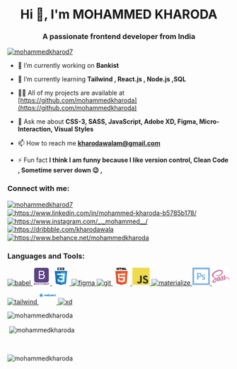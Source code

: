 <h1 align="center">Hi 👋, I'm MOHAMMED KHARODA</h1>
<h3 align="center">A passionate frontend developer from India</h3>

<p align="left"> <a href="https://twitter.com/mohammedkharod7" target="blank"><img src="https://img.shields.io/twitter/follow/mohammedkharod7?logo=twitter&style=for-the-badge" alt="mohammedkharod7" /></a> </p>

- 🔭 I’m currently working on **Bankist**

- 🌱 I’m currently learning **Tailwind , React.js , Node.js ,SQL**

- 👨‍💻 All of my projects are available at [https://github.com/mohammedkharoda](https://github.com/mohammedkharoda)

- 💬 Ask me about **CSS-3, SASS, JavaScript, Adobe XD, Figma, Micro-Interaction, Visual Styles**

- 📫 How to reach me **kharodawalam@gmail.com**

- ⚡ Fun fact **I think I am funny because I like version control, Clean Code , Sometime server down 😉 ,**

<h3 align="left">Connect with me:</h3>
<p align="left">
<a href="https://twitter.com/mohammedkharod7" target="blank"><img align="center" src="https://raw.githubusercontent.com/rahuldkjain/github-profile-readme-generator/master/src/images/icons/Social/twitter.svg" alt="mohammedkharod7" height="30" width="40" /></a>
<a href="https://linkedin.com/in/https://www.linkedin.com/in/mohammed-kharoda-b5785b178/" target="blank"><img align="center" src="https://raw.githubusercontent.com/rahuldkjain/github-profile-readme-generator/master/src/images/icons/Social/linked-in-alt.svg" alt="https://www.linkedin.com/in/mohammed-kharoda-b5785b178/" height="30" width="40" /></a>
<a href="https://instagram.com/https://www.instagram.com/_._mohammed__/" target="blank"><img align="center" src="https://raw.githubusercontent.com/rahuldkjain/github-profile-readme-generator/master/src/images/icons/Social/instagram.svg" alt="https://www.instagram.com/_._mohammed__/" height="30" width="40" /></a>
<a href="https://dribbble.com/https://dribbble.com/kharodawala" target="blank"><img align="center" src="https://raw.githubusercontent.com/rahuldkjain/github-profile-readme-generator/master/src/images/icons/Social/dribbble.svg" alt="https://dribbble.com/kharodawala" height="30" width="40" /></a>
<a href="https://www.behance.net/https://www.behance.net/mohammedkharoda" target="blank"><img align="center" src="https://raw.githubusercontent.com/rahuldkjain/github-profile-readme-generator/master/src/images/icons/Social/behance.svg" alt="https://www.behance.net/mohammedkharoda" height="30" width="40" /></a>
</p>

<h3 align="left">Languages and Tools:</h3>
<p align="left"> <a href="https://babeljs.io/" target="_blank" rel="noreferrer"> <img src="https://www.vectorlogo.zone/logos/babeljs/babeljs-icon.svg" alt="babel" width="40" height="40"/> </a> <a href="https://getbootstrap.com" target="_blank" rel="noreferrer"> <img src="https://raw.githubusercontent.com/devicons/devicon/master/icons/bootstrap/bootstrap-plain-wordmark.svg" alt="bootstrap" width="40" height="40"/> </a> <a href="https://www.w3schools.com/css/" target="_blank" rel="noreferrer"> <img src="https://raw.githubusercontent.com/devicons/devicon/master/icons/css3/css3-original-wordmark.svg" alt="css3" width="40" height="40"/> </a> <a href="https://www.figma.com/" target="_blank" rel="noreferrer"> <img src="https://www.vectorlogo.zone/logos/figma/figma-icon.svg" alt="figma" width="40" height="40"/> </a> <a href="https://git-scm.com/" target="_blank" rel="noreferrer"> <img src="https://www.vectorlogo.zone/logos/git-scm/git-scm-icon.svg" alt="git" width="40" height="40"/> </a> <a href="https://www.w3.org/html/" target="_blank" rel="noreferrer"> <img src="https://raw.githubusercontent.com/devicons/devicon/master/icons/html5/html5-original-wordmark.svg" alt="html5" width="40" height="40"/> </a> <a href="https://developer.mozilla.org/en-US/docs/Web/JavaScript" target="_blank" rel="noreferrer"> <img src="https://raw.githubusercontent.com/devicons/devicon/master/icons/javascript/javascript-original.svg" alt="javascript" width="40" height="40"/> </a> <a href="https://materializecss.com/" target="_blank" rel="noreferrer"> <img src="https://raw.githubusercontent.com/prplx/svg-logos/5585531d45d294869c4eaab4d7cf2e9c167710a9/svg/materialize.svg" alt="materialize" width="40" height="40"/> </a> <a href="https://www.photoshop.com/en" target="_blank" rel="noreferrer"> <img src="https://raw.githubusercontent.com/devicons/devicon/master/icons/photoshop/photoshop-line.svg" alt="photoshop" width="40" height="40"/> </a> <a href="https://sass-lang.com" target="_blank" rel="noreferrer"> <img src="https://raw.githubusercontent.com/devicons/devicon/master/icons/sass/sass-original.svg" alt="sass" width="40" height="40"/> </a> <a href="https://tailwindcss.com/" target="_blank" rel="noreferrer"> <img src="https://www.vectorlogo.zone/logos/tailwindcss/tailwindcss-icon.svg" alt="tailwind" width="40" height="40"/> </a> <a href="https://webpack.js.org" target="_blank" rel="noreferrer"> <img src="https://raw.githubusercontent.com/devicons/devicon/d00d0969292a6569d45b06d3f350f463a0107b0d/icons/webpack/webpack-original-wordmark.svg" alt="webpack" width="40" height="40"/> </a> <a href="https://www.adobe.com/products/xd.html" target="_blank" rel="noreferrer"> <img src="https://cdn.worldvectorlogo.com/logos/adobe-xd.svg" alt="xd" width="40" height="40"/> </a> </p>

<p><img align="left" src="https://github-readme-stats.vercel.app/api/top-langs?username=mohammedkharoda&show_icons=true&locale=en&layout=compact" alt="mohammedkharoda" /></p>

<br>

<p>&nbsp;<img align="center" src="https://github-readme-stats.vercel.app/api?username=mohammedkharoda&show_icons=true&locale=en" alt="mohammedkharoda" /></p>

<br>

<p><img align="center" src="https://github-readme-streak-stats.herokuapp.com/?user=mohammedkharoda&" alt="mohammedkharoda" /></p>

